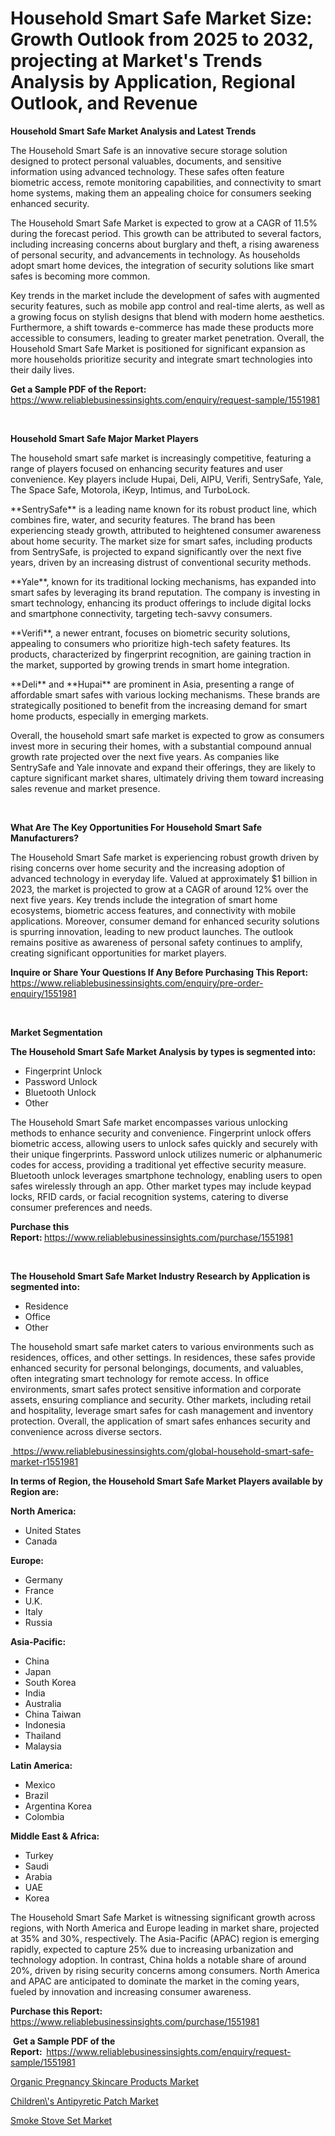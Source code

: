 <p><h1>Household Smart Safe Market Size: Growth Outlook from 2025 to 2032, projecting at Market's Trends Analysis by Application, Regional Outlook, and Revenue</h1></p><p><strong>Household Smart Safe Market Analysis and Latest Trends</strong></p>
<p><p>The Household Smart Safe is an innovative secure storage solution designed to protect personal valuables, documents, and sensitive information using advanced technology. These safes often feature biometric access, remote monitoring capabilities, and connectivity to smart home systems, making them an appealing choice for consumers seeking enhanced security.</p><p>The Household Smart Safe Market is expected to grow at a CAGR of 11.5% during the forecast period. This growth can be attributed to several factors, including increasing concerns about burglary and theft, a rising awareness of personal security, and advancements in technology. As households adopt smart home devices, the integration of security solutions like smart safes is becoming more common.</p><p>Key trends in the market include the development of safes with augmented security features, such as mobile app control and real-time alerts, as well as a growing focus on stylish designs that blend with modern home aesthetics. Furthermore, a shift towards e-commerce has made these products more accessible to consumers, leading to greater market penetration. Overall, the Household Smart Safe Market is positioned for significant expansion as more households prioritize security and integrate smart technologies into their daily lives.</p></p>
<p><strong>Get a Sample PDF of the Report:&nbsp;</strong> <a href="https://www.reliablebusinessinsights.com/enquiry/request-sample/1551981?utm_campaign=1117&utm_medium=2&utm_source=Github&utm_content=ia&utm_term=09022025&utm_id=household-smart-safe">https://www.reliablebusinessinsights.com/enquiry/request-sample/1551981</a></p>
<p>&nbsp;</p>
<p><strong>Household Smart Safe Major Market Players</strong></p>
<p><p>The household smart safe market is increasingly competitive, featuring a range of players focused on enhancing security features and user convenience. Key players include Hupai, Deli, AIPU, Verifi, SentrySafe, Yale, The Space Safe, Motorola, iKeyp, Intimus, and TurboLock.</p><p>**SentrySafe** is a leading name known for its robust product line, which combines fire, water, and security features. The brand has been experiencing steady growth, attributed to heightened consumer awareness about home security. The market size for smart safes, including products from SentrySafe, is projected to expand significantly over the next five years, driven by an increasing distrust of conventional security methods.</p><p>**Yale**, known for its traditional locking mechanisms, has expanded into smart safes by leveraging its brand reputation. The company is investing in smart technology, enhancing its product offerings to include digital locks and smartphone connectivity, targeting tech-savvy consumers.</p><p>**Verifi**, a newer entrant, focuses on biometric security solutions, appealing to consumers who prioritize high-tech safety features. Its products, characterized by fingerprint recognition, are gaining traction in the market, supported by growing trends in smart home integration.</p><p>**Deli** and **Hupai** are prominent in Asia, presenting a range of affordable smart safes with various locking mechanisms. These brands are strategically positioned to benefit from the increasing demand for smart home products, especially in emerging markets.</p><p>Overall, the household smart safe market is expected to grow as consumers invest more in securing their homes, with a substantial compound annual growth rate projected over the next five years. As companies like SentrySafe and Yale innovate and expand their offerings, they are likely to capture significant market shares, ultimately driving them toward increasing sales revenue and market presence.</p></p>
<p>&nbsp;</p>
<p><strong>What Are The Key Opportunities For Household Smart Safe Manufacturers?</strong></p>
<p><p>The Household Smart Safe market is experiencing robust growth driven by rising concerns over home security and the increasing adoption of advanced technology in everyday life. Valued at approximately $1 billion in 2023, the market is projected to grow at a CAGR of around 12% over the next five years. Key trends include the integration of smart home ecosystems, biometric access features, and connectivity with mobile applications. Moreover, consumer demand for enhanced security solutions is spurring innovation, leading to new product launches. The outlook remains positive as awareness of personal safety continues to amplify, creating significant opportunities for market players.</p></p>
<p><strong>Inquire or Share Your Questions If Any Before Purchasing This Report:</strong> <a href="https://www.reliablebusinessinsights.com/enquiry/pre-order-enquiry/1551981?utm_campaign=1117&utm_medium=2&utm_source=Github&utm_content=ia&utm_term=09022025&utm_id=household-smart-safe">https://www.reliablebusinessinsights.com/enquiry/pre-order-enquiry/1551981</a></p>
<p>&nbsp;</p>
<p><strong>Market Segmentation</strong></p>
<p><strong>The Household Smart Safe Market Analysis by types is segmented into:</strong></p>
<p><ul><li>Fingerprint Unlock</li><li>Password Unlock</li><li>Bluetooth Unlock</li><li>Other</li></ul></p>
<p><p>The Household Smart Safe market encompasses various unlocking methods to enhance security and convenience. Fingerprint unlock offers biometric access, allowing users to unlock safes quickly and securely with their unique fingerprints. Password unlock utilizes numeric or alphanumeric codes for access, providing a traditional yet effective security measure. Bluetooth unlock leverages smartphone technology, enabling users to open safes wirelessly through an app. Other market types may include keypad locks, RFID cards, or facial recognition systems, catering to diverse consumer preferences and needs.</p></p>
<p><strong>Purchase this Report:&nbsp;</strong><a href="https://www.reliablebusinessinsights.com/purchase/1551981?utm_campaign=1117&utm_medium=2&utm_source=Github&utm_content=ia&utm_term=09022025&utm_id=household-smart-safe">https://www.reliablebusinessinsights.com/purchase/1551981</a></p>
<p>&nbsp;</p>
<p><strong>The Household Smart Safe Market Industry Research by Application is segmented into:</strong></p>
<p><ul><li>Residence</li><li>Office</li><li>Other</li></ul></p>
<p><p>The household smart safe market caters to various environments such as residences, offices, and other settings. In residences, these safes provide enhanced security for personal belongings, documents, and valuables, often integrating smart technology for remote access. In office environments, smart safes protect sensitive information and corporate assets, ensuring compliance and security. Other markets, including retail and hospitality, leverage smart safes for cash management and inventory protection. Overall, the application of smart safes enhances security and convenience across diverse sectors.</p></p>
<p><a href="https://www.reliablebusinessinsights.com/global-household-smart-safe-market-r1551981?utm_campaign=1117&utm_medium=2&utm_source=Github&utm_content=ia&utm_term=09022025&utm_id=household-smart-safe">&nbsp;https://www.reliablebusinessinsights.com/global-household-smart-safe-market-r1551981</a></p>
<p><strong>In terms of Region, the Household Smart Safe Market Players available by Region are:</strong></p>
<p>
    <p> <strong> North America: </strong>
        <ul>
            <li>United States</li>
            <li>Canada</li>
        </ul>
        </p> 
    <p> <strong> Europe: </strong>
        <ul>
            <li>Germany</li>
            <li>France</li>
            <li>U.K.</li>
            <li>Italy</li>
            <li>Russia</li>
        </ul>
        </p> 
    <p> <strong> Asia-Pacific: </strong>
        <ul>
            <li>China</li>
            <li>Japan</li>
            <li>South Korea</li>
            <li>India</li>
            <li>Australia</li>
            <li>China Taiwan</li>
            <li>Indonesia</li>
            <li>Thailand</li>
            <li>Malaysia</li>
        </ul>
        </p> 
    <p> <strong> Latin America: </strong>
        <ul>
            <li>Mexico</li>
            <li>Brazil</li>
            <li>Argentina Korea</li>
            <li>Colombia</li>
        </ul>
        </p> 
    <p> <strong> Middle East & Africa: </strong>
        <ul>
            <li>Turkey</li>
            <li>Saudi</li>
            <li>Arabia</li>
            <li>UAE</li>
            <li>Korea</li>
        </ul>
    </p>
    </p>
<p><p>The Household Smart Safe Market is witnessing significant growth across regions, with North America and Europe leading in market share, projected at 35% and 30%, respectively. The Asia-Pacific (APAC) region is emerging rapidly, expected to capture 25% due to increasing urbanization and technology adoption. In contrast, China holds a notable share of around 20%, driven by rising security concerns among consumers. North America and APAC are anticipated to dominate the market in the coming years, fueled by innovation and increasing consumer awareness.</p></p>
<p><strong>Purchase this Report: </strong><a href="https://www.reliablebusinessinsights.com/purchase/1551981?utm_campaign=1117&utm_medium=2&utm_source=Github&utm_content=ia&utm_term=09022025&utm_id=household-smart-safe">https://www.reliablebusinessinsights.com/purchase/1551981</a></p>
<p>&nbsp;<strong>Get a Sample PDF of the Report:&nbsp;&nbsp;</strong><a href="https://www.reliablebusinessinsights.com/enquiry/request-sample/1551981?utm_campaign=1117&utm_medium=2&utm_source=Github&utm_content=ia&utm_term=09022025&utm_id=household-smart-safe">https://www.reliablebusinessinsights.com/enquiry/request-sample/1551981</a></p>
<p><strong></strong></p>
<p><p><a href="https://github.com/dibesnayee/Market-Research-Report-List-1/blob/main/organic-pregnancy-skincare-products-market.md?utm_campaign=1117&utm_medium=2&utm_source=Github&utm_content=ia&utm_term=09022025&utm_id=household-smart-safe">Organic Pregnancy Skincare Products Market</a></p><p><a href="https://github.com/indrystar/Market-Research-Report-List-5/blob/main/childrens-antipyretic-patch-market.md?utm_campaign=1117&utm_medium=2&utm_source=Github&utm_content=ia&utm_term=09022025&utm_id=household-smart-safe">Children\'s Antipyretic Patch Market</a></p><p><a href="https://github.com/bosiwajman/Market-Research-Report-List-1/blob/main/smoke-stove-set-market.md?utm_campaign=1117&utm_medium=2&utm_source=Github&utm_content=ia&utm_term=09022025&utm_id=household-smart-safe">Smoke Stove Set Market</a></p></p>